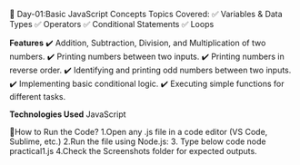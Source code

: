 📜 Day-01:Basic JavaScript Concepts
Topics Covered:
✅ Variables & Data Types
✅ Operators
✅ Conditional Statements
✅ Loops

**Features**
✔️ Addition, Subtraction, Division, and Multiplication of two numbers.
✔️ Printing numbers between two inputs.
✔️ Printing numbers in reverse order.
✔️ Identifying and printing odd numbers between two inputs.
✔️ Implementing basic conditional logic.
✔️ Executing simple functions for different tasks.

**Technologies Used**
  JavaScript

🔹How to Run the Code?
  1.Open any .js file in a code editor (VS Code, Sublime, etc.)
  2.Run the file using Node.js:
  3. Type below code
    node practical1.js
  4.Check the Screenshots folder for expected outputs.
